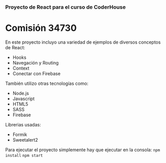 ### Proyecto de React para el curso de CoderHouse

# Comisión 34730

En este proyecto incluyo una variedad de ejemplos de diversos conceptos de React:
- Hooks
- Navegación y Routing
- Context
- Conectar con Firebase 

También utilizo otras tecnologías como:
- Node.js
- Javascript
- HTML5
- SASS
- Firebase

Librerias usadas: 
- Formik
- Sweetalert2


Para ejecutar el proyecto simplemente hay que ejecutar en la consola:
`npm install`
`npm start`
